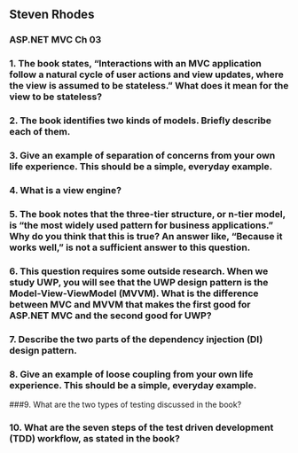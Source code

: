 ## Steven Rhodes
### ASP.NET MVC Ch 03

### 1. The book states, “Interactions with an MVC application follow a natural cycle of user actions and view updates, where the view is assumed to be stateless.” What does it mean for the view to be stateless?


### 2. The book identifies two kinds of models. Briefly describe each of them.


### 3. Give an example of separation of concerns from your own life experience. This should be a simple, everyday example.


### 4. What is a view engine?


### 5. The book notes that the three-tier structure, or n-tier model, is “the most widely used pattern for business applications.” Why do you think that this is true? An answer like, “Because it works well,” is not a sufficient answer to this question.


### 6. This question requires some outside research. When we study UWP, you will see that the UWP design pattern is the Model-View-ViewModel (MVVM). What is the difference between MVC and MVVM that makes the first good for ASP.NET MVC and the second good for UWP?


### 7. Describe the two parts of the dependency injection (DI) design pattern.



### 8. Give an example of loose coupling from your own life experience. This should be a simple, everyday example.


###9. What are the two types of testing discussed in the book?


### 10. What are the seven steps of the test driven development (TDD) workflow, as stated in the book?
